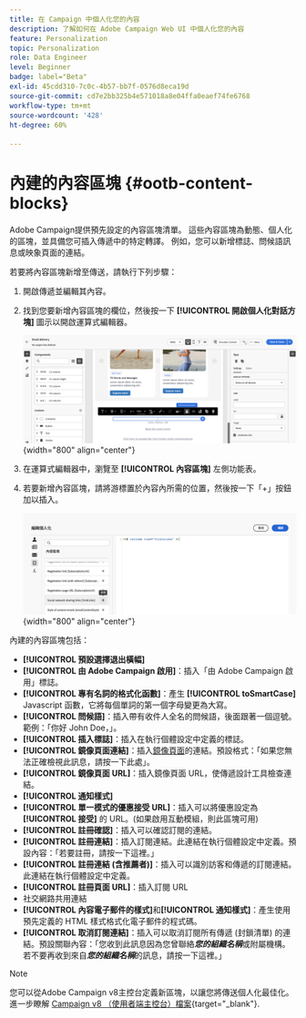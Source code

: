 ```yaml
---
title: 在 Campaign 中個人化您的內容
description: 了解如何在 Adobe Campaign Web UI 中個人化您的內容
feature: Personalization
topic: Personalization
role: Data Engineer
level: Beginner
badge: label="Beta"
exl-id: 45cdd310-7c0c-4b57-bb7f-0576d8eca19d
source-git-commit: cd7e2bb325b4e571018a8e04ffa0eaef74fe6768
workflow-type: tm+mt
source-wordcount: '428'
ht-degree: 60%

---
```


# 內建的內容區塊 {#ootb-content-blocks}

Adobe Campaign提供預先設定的內容區塊清單。 這些內容區塊為動態、個人化的區塊，並具備您可插入傳遞中的特定轉譯。 例如，您可以新增標誌、問候語訊息或映象頁面的連結。

若要將內容區塊新增至傳送，請執行下列步驟：

1. 開啟傳遞並編輯其內容。

1. 找到您要新增內容區塊的欄位，然後按一下 **[!UICONTROL 開啟個人化對話方塊]** 圖示以開啟運算式編輯器。

   ![](assets/content-block-access.png){width="800" align="center"}

1. 在運算式編輯器中，瀏覽至 **[!UICONTROL 內容區塊]** 左側功能表。

1. 若要新增內容區塊，請將游標置於內容內所需的位置，然後按一下「+」按鈕加以插入。

   ![](assets/content-blocks.png){width="800" align="center"}

內建的內容區塊包括：

* **[!UICONTROL 預設選擇退出橫幅]**
* **[!UICONTROL 由 Adobe Campaign 啟用]**：插入「由 Adobe Campaign 啟用」標誌。
* **[!UICONTROL 專有名詞的格式化函數]**：產生 **[!UICONTROL toSmartCase]** Javascript 函數，它將每個單詞的第一個字母變更為大寫。
* **[!UICONTROL 問候語]**：插入帶有收件人全名的問候語，後面跟著一個逗號。範例：「你好 John Doe，」。
* **[!UICONTROL 插入標誌]**：插入在執行個體設定中定義的標誌。
* **[!UICONTROL 鏡像頁面連結]**：插入[鏡像頁面](../email/mirror-page.md)的連結。預設格式：「如果您無法正確檢視此訊息，請按一下此處」。
* **[!UICONTROL 鏡像頁面 URL]**：插入鏡像頁面 URL，使傳遞設計工具檢查連結。
* **[!UICONTROL 通知樣式]**
* **[!UICONTROL 單一模式的優惠接受 URL]**：插入可以將優惠設定為&#x200B;**[!UICONTROL 接受]** 的 URL。(如果啟用互動模組，則此區塊可用)
* **[!UICONTROL 註冊確認]**：插入可以確認訂閱的連結。
* **[!UICONTROL 註冊連結]**：插入訂閱連結。此連結在執行個體設定中定義。預設內容：「若要註冊，請按一下這裡。」
* **[!UICONTROL 註冊連結 (含推薦者)]**：插入可以識別訪客和傳遞的訂閱連結。此連結在執行個體設定中定義。
* **[!UICONTROL 註冊頁面 URL]**：插入訂閱 URL
* 社交網路共用連結
* **[!UICONTROL 內容電子郵件的樣式]**&#x200B;和&#x200B;**[!UICONTROL 通知樣式]**：產生使用預先定義的 HTML 樣式格式化電子郵件的程式碼。
* **[!UICONTROL 取消訂閱連結]**：插入可以取消訂閱所有傳遞 (封鎖清單) 的連結。預設關聯內容：「您收到此訊息因為您曾聯絡&#x200B;***您的組織名稱***&#x200B;或附屬機構。若不要再收到來自&#x200B;***您的組織名稱***&#x200B;的訊息，請按一下這裡。」

>[!NOTE]
>
>您可以從Adobe Campaign v8主控台定義新區塊，以讓您將傳送個人化最佳化。 進一步瞭解 [Campaign v8 （使用者端主控台）檔案](https://experienceleague.adobe.com/docs/campaign/campaign-v8/campaigns/send/personalize/personalization-blocks.html#create-custom-personalization-blocks){target="_blank"}.
